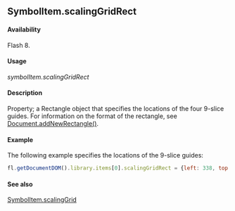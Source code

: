 ## SymbolItem.scalingGridRect

#### Availability

Flash 8.

#### Usage

*symbolItem.scalingGridRect*

#### Description

Property; a Rectangle object that specifies the locations of the four 9-slice guides. For information on the format of the rectangle, see [Document.addNewRectangle()](../Document_object/Document10.md).

#### Example

The following example specifies the locations of the 9-slice guides:

```javascript
fl.getDocumentDOM().library.items[0].scalingGridRect = {left: 338, top: 237, right: 3859, bottom: 713};
```

#### See also

[SymbolItem.scalingGrid](../SymbolItem_object/SymbolItem6.md)

